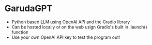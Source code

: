 # GarudaGPT
* Python based LLM using OpenAI API and the Gradio library
* Can be hosted locally or on the web usign Gradio's built in .launch() function
* Use your own OpenAI API key to test the program out!
